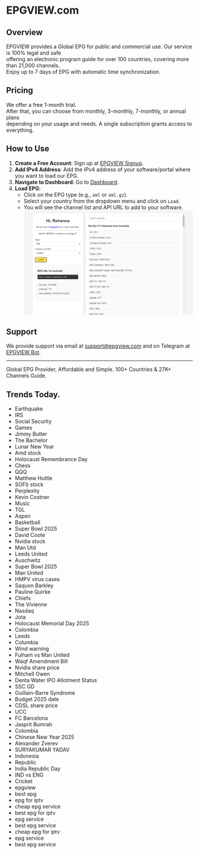 # EPGVIEW.com



## Overview
EPGVIEW provides a Global EPG for public and commercial use. Our service is 100% legal and safe\
offering an electronic program guide for over 100 countries, covering more than 21,000 channels.\
Enjoy up to 7 days of EPG with automatic time synchronization.

## Pricing
We offer a free 1-month trial. \
After that, you can choose from monthly, 3-monthly, 7-monthly, or annual plans \
depending on your usage and needs. A single subscription grants access to everything.

## How to Use
1. **Create a Free Account**: Sign up at [EPGVIEW Signup](https://epgview.com/signup.php).
2. **Add IPv4 Address**: Add the IPv4 address of your software/portal where you want to load our EPG.
3. **Navigate to Dashboard**: Go to [Dashboard](https://epgview.com/dashboard.php).
4. **Load EPG**:
   - Click on the EPG type (e.g., `xml` or `xml.gz`).
   - Select your country from the dropdown menu and click on `Load`.
   - You will see the channel list and API URL to add to your software.
![EPGVIEW](img/dashboard.png)
## Support
We provide support via email at [support@epgview.com](mailto:support@epgview.com) and on Telegram at [EPGVIEW Bot](https://t.me/epgview_bot).

---

Global EPG Provider, Affordable and Simple. 100+ Countries & 27K+ Channels Guide.

## Trends Today.

- Earthquake
- IRS
- Social Security
- Games
- Jimmy Butler
- The Bachelor
- Lunar New Year
- Amd stock
- Holocaust Remembrance Day
- Chess
- QQQ
- Matthew Huttle
- SOFI) stock
- Perplexity
- Kevin Costner
- Music
- TGL
- Aspen
- Basketball
- Super Bowl 2025
- David Coote
- Nvidia stock
- Man Utd
- Leeds United
- Auschwitz
- Super Bowl 2025
- Man United
- HMPV virus cases
- Saquon Barkley
- Pauline Quirke
- Chiefs
- The Vivienne
- Nasdaq
- Jota
- Holocaust Memorial Day 2025
- Colombia
- Leeds
- Columbia
- Wind warning
- Fulham vs Man United
- Waqf Amendment Bill
- Nvidia share price
- Mitchell Owen
- Denta Water IPO Allotment Status
- SSC GD
- Guillain-Barre Syndrome
- Budget 2025 date
- CDSL share price
- UCC
- FC Barcelona
- Jasprit Bumrah
- Colombia
- Chinese New Year 2025
- Alexander Zverev
- SURYAKUMAR YADAV
- Indonesia
- Republic
- India Republic Day
- IND vs ENG
- Cricket
- epgview
- best epg
- epg for iptv
- cheap epg service
- best epg for iptv
- epg service
- best epg service
- cheap epg for iptv
- epg service
- best epg service
